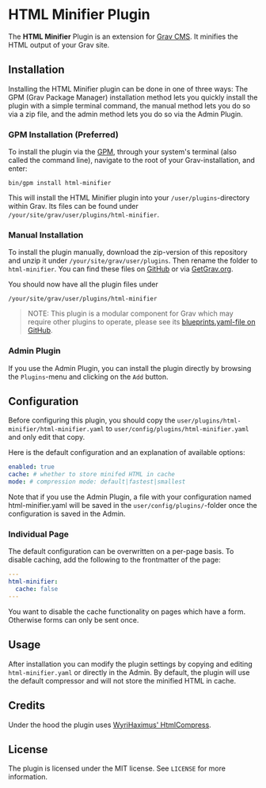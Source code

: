 # HTML Minifier Plugin

The **HTML Minifier** Plugin is an extension for [Grav CMS](http://github.com/getgrav/grav). It minifies the HTML output of your Grav site.

## Installation

Installing the HTML Minifier plugin can be done in one of three ways: The GPM (Grav Package Manager) installation method lets you quickly install the plugin with a simple terminal command, the manual method lets you do so via a zip file, and the admin method lets you do so via the Admin Plugin.

### GPM Installation (Preferred)

To install the plugin via the [GPM](http://learn.getgrav.org/advanced/grav-gpm), through your system's terminal (also called the command line), navigate to the root of your Grav-installation, and enter:

    bin/gpm install html-minifier

This will install the HTML Minifier plugin into your `/user/plugins`-directory within Grav. Its files can be found under `/your/site/grav/user/plugins/html-minifier`.

### Manual Installation

To install the plugin manually, download the zip-version of this repository and unzip it under `/your/site/grav/user/plugins`. Then rename the folder to `html-minifier`. You can find these files on [GitHub](https://github.com/rblinde/grav-plugin-html-minifier) or via [GetGrav.org](http://getgrav.org/downloads/plugins#extras).

You should now have all the plugin files under

    /your/site/grav/user/plugins/html-minifier

> NOTE: This plugin is a modular component for Grav which may require other plugins to operate, please see its [blueprints.yaml-file on GitHub](https://github.com/rblinde/grav-plugin-html-minifier/blob/master/blueprints.yaml).

### Admin Plugin

If you use the Admin Plugin, you can install the plugin directly by browsing the `Plugins`-menu and clicking on the `Add` button.

## Configuration

Before configuring this plugin, you should copy the `user/plugins/html-minifier/html-minifier.yaml` to `user/config/plugins/html-minifier.yaml` and only edit that copy.

Here is the default configuration and an explanation of available options:

```yaml
enabled: true
cache: # whether to store minifed HTML in cache
mode: # compression mode: default|fastest|smallest
```

Note that if you use the Admin Plugin, a file with your configuration named html-minifier.yaml will be saved in the `user/config/plugins/`-folder once the configuration is saved in the Admin.

### Individual Page

The default configuration can be overwritten on a per-page basis. To disable caching, add the following to the frontmatter of the page:

```yaml
---
html-minifier:
  cache: false
---
```

You want to disable the cache functionality on pages which have a form. Otherwise forms can only be sent once.

## Usage

After installation you can modify the plugin settings by copying and editing `html-minifier.yaml` or directly in the Admin. By default, the plugin will use the default compressor and will not store the minified HTML in cache.

## Credits

Under the hood the plugin uses [WyriHaximus' HtmlCompress](https://github.com/WyriHaximus/HtmlCompress).

## License

The plugin is licensed under the MIT license. See `LICENSE` for more information.
